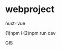 # webproject
nuxt+vue

(1)npm i
(2)npm run dev

GIS
<gismap :center="[121.549535,24.979819]" 
        :level="10" 
        :cross="true" 
        :overview="true">
</gismap>
